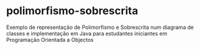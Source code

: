 # polimorfismo-sobrescrita
Exemplo de representação de Polimorfismo e Sobrescrita num diagrama de classes e implementação em Java para estudantes iniciantes em Programação Orientada a Objectos

